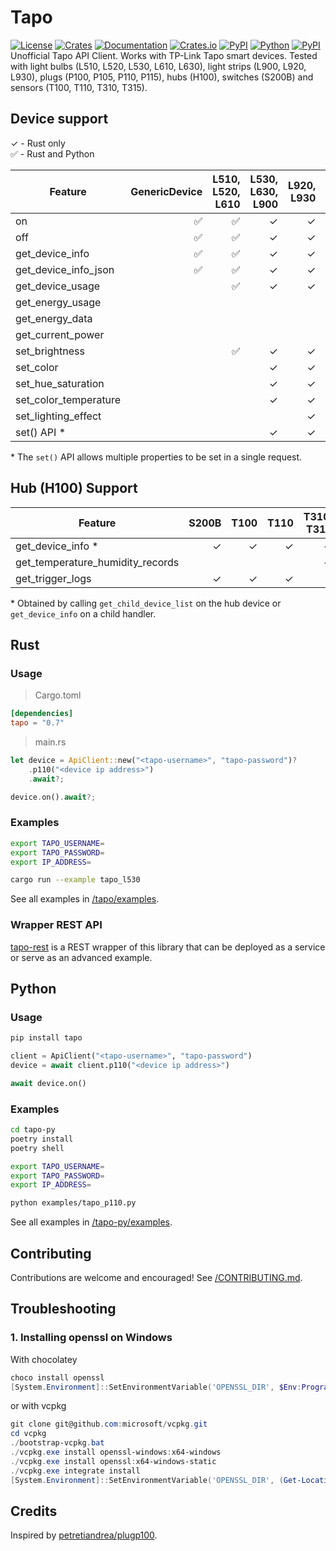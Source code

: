 # Tapo


[![License][license_badge]][license]
[![Crates][crates_badge]][crates]
[![Documentation][crates_documentation_badge]][crates_documentation]
[![Crates.io][crates_downloads_badge]][crates]
[![PyPI][pypi_badge]][pypi]
[![Python][pypi_versions_badge]][pypi]
[![PyPI][pypi_downloads_badge]][pypi]\
Unofficial Tapo API Client. Works with TP-Link Tapo smart devices. Tested with light bulbs (L510, L520, L530, L610, L630), light strips (L900, L920, L930), plugs (P100, P105, P110, P115), hubs (H100), switches (S200B) and sensors (T100, T110, T310, T315).

[license_badge]: https://img.shields.io/crates/l/tapo.svg
[license]: https://github.com/mihai-dinculescu/tapo/blob/main/LICENSE
[crates_badge]: https://img.shields.io/crates/v/tapo.svg?logo=rust&color=F75101
[crates]: https://crates.io/crates/tapo
[crates_documentation_badge]: https://img.shields.io/docsrs/tapo.svg?logo=rust&color=F75101
[crates_documentation]: https://docs.rs/tapo
[crates_downloads_badge]: https://img.shields.io/crates/d/tapo?logo=rust&label=downloads&color=F75101

[pypi_badge]: https://img.shields.io/pypi/v/tapo.svg?logo=pypi&color=00ADD4
[pypi]: https://pypi.org/project/tapo
[pypi_versions_badge]: https://img.shields.io/pypi/pyversions/tapo.svg?logo=python&color=00ADD4
[pypi_downloads_badge]: https://img.shields.io/pepy/dt/tapo?logo=python&color=00ADD4

## Device support

&check; - Rust only\
&#x2705; - Rust and Python

| Feature               | GenericDevice | L510, L520, L610 | L530, L630, L900 | L920, L930 | P100, P105 | P110, P115 |
| --------------------- | ------------: | ---------------: | ---------------: | ---------: | ---------: | ---------: |
| on                    |      &#x2705; |         &#x2705; |          &check; |    &check; |   &#x2705; |   &#x2705; |
| off                   |      &#x2705; |         &#x2705; |          &check; |    &check; |   &#x2705; |   &#x2705; |
| get_device_info       |      &#x2705; |         &#x2705; |          &check; |    &check; |   &#x2705; |   &#x2705; |
| get_device_info_json  |      &#x2705; |         &#x2705; |          &check; |    &check; |   &#x2705; |   &#x2705; |
| get_device_usage      |               |         &#x2705; |          &check; |    &check; |   &#x2705; |   &#x2705; |
| get_energy_usage      |               |                  |                  |            |            |   &#x2705; |
| get_energy_data       |               |                  |                  |            |            |   &#x2705; |
| get_current_power     |               |                  |                  |            |            |   &#x2705; |
| set_brightness        |               |         &#x2705; |          &check; |    &check; |            |            |
| set_color             |               |                  |          &check; |    &check; |            |            |
| set_hue_saturation    |               |                  |          &check; |    &check; |            |            |
| set_color_temperature |               |                  |          &check; |    &check; |            |            |
| set_lighting_effect   |               |                  |                  |    &check; |            |            |
| set() API \*          |               |                  |          &check; |    &check; |            |            |

\* The `set()` API allows multiple properties to be set in a single request.

## Hub (H100) Support

| Feature                          |   S200B |    T100 |    T110 | T310, T315 |
| -------------------------------- | ------: | ------: | ------: | ---------: |
| get_device_info \*               | &check; | &check; | &check; |    &check; |
| get_temperature_humidity_records |         |         |         |    &check; |
| get_trigger_logs                 | &check; | &check; | &check; |            |

\* Obtained by calling `get_child_device_list` on the hub device or `get_device_info` on a child handler.


## Rust

### Usage

> Cargo.toml
```toml
[dependencies]
tapo = "0.7"
```

> main.rs
```rust
let device = ApiClient::new("<tapo-username>", "tapo-password")?
    .p110("<device ip address>")
    .await?;

device.on().await?;
```

### Examples

```bash
export TAPO_USERNAME=
export TAPO_PASSWORD=
export IP_ADDRESS=

cargo run --example tapo_l530
```

See all examples in [/tapo/examples][examples].

### Wrapper REST API
[tapo-rest][tapo_rest] is a REST wrapper of this library that can be deployed as a service or serve as an advanced example.

## Python

### Usage

```bash
pip install tapo
```

```python
client = ApiClient("<tapo-username>", "tapo-password")
device = await client.p110("<device ip address>")

await device.on()
```

### Examples

```bash
cd tapo-py
poetry install
poetry shell

export TAPO_USERNAME=
export TAPO_PASSWORD=
export IP_ADDRESS=
```

```bash
python examples/tapo_p110.py
```

See all examples in [/tapo-py/examples][examples-py].

## Contributing

Contributions are welcome and encouraged! See [/CONTRIBUTING.md][contributing].

## Troubleshooting

### 1. Installing openssl on Windows

With chocolatey

```powershell
choco install openssl
[System.Environment]::SetEnvironmentVariable('OPENSSL_DIR', $Env:Programfiles + "\OpenSSL-Win64", "User")
```

or with vcpkg

```powershell
git clone git@github.com:microsoft/vcpkg.git
cd vcpkg
./bootstrap-vcpkg.bat
./vcpkg.exe install openssl-windows:x64-windows
./vcpkg.exe install openssl:x64-windows-static
./vcpkg.exe integrate install
[System.Environment]::SetEnvironmentVariable('OPENSSL_DIR', (Get-Location).Path + "\installed\x64-windows-static", "User")
```

## Credits

Inspired by [petretiandrea/plugp100][inspired_by].

[examples]: https://github.com/mihai-dinculescu/tapo/tree/main/tapo/examples
[examples-py]: https://github.com/mihai-dinculescu/tapo/tree/main/tapo-py/examples
[tapo_rest]: https://github.com/ClementNerma/tapo-rest
[contributing]: https://github.com/mihai-dinculescu/tapo/blob/main/CONTRIBUTING.md
[inspired_by]: https://github.com/petretiandrea/plugp100
